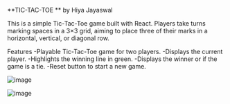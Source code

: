 **TIC-TAC-TOE **
by Hiya Jayaswal

This is a simple Tic-Tac-Toe game built with React. Players take turns marking spaces in a 3×3 grid, aiming to place three of their marks in a horizontal, vertical, or diagonal row.

Features
-Playable Tic-Tac-Toe game for two players.
-Displays the current player.
-Highlights the winning line in green.
-Displays the winner or if the game is a tie.
-Reset button to start a new game.


![image](https://github.com/Hiya-Jayaswal/tic-tac-toe/assets/121180156/9b4f9857-e07c-4f8d-9cd1-a547ebbd6047)

![image](https://github.com/Hiya-Jayaswal/tic-tac-toe/assets/121180156/de151ae5-e83f-4376-979e-885ef5b3a958)

